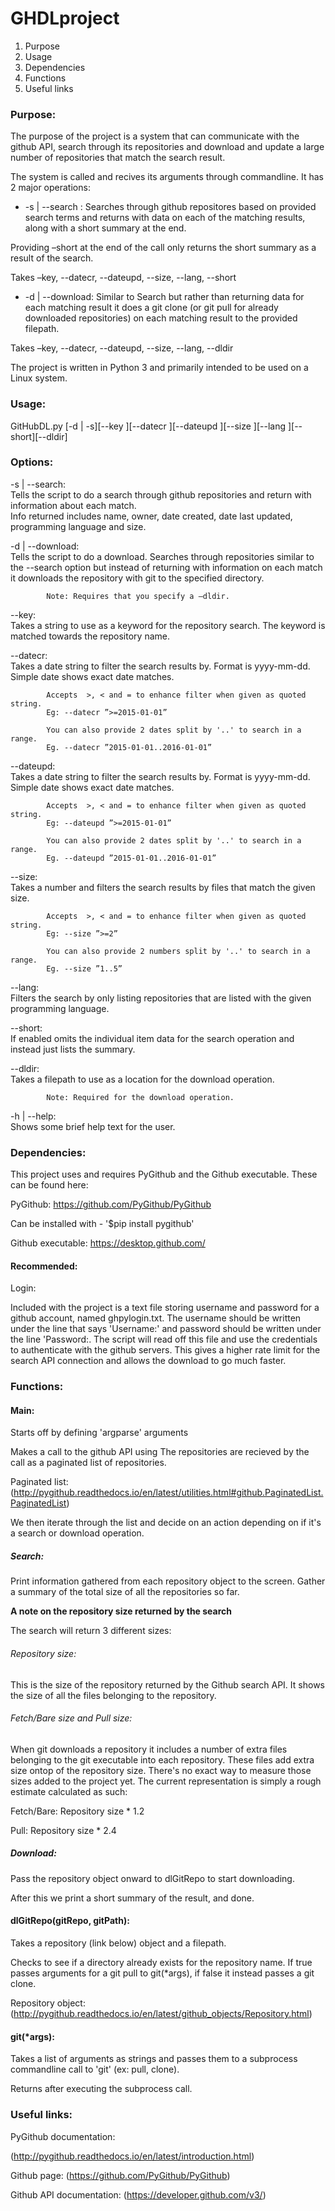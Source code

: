 # GHDLproject

1. Purpose
2. Usage
3. Dependencies
4. Functions
5. Useful links


### Purpose:

The purpose of the project is a system that can communicate with the github API, search through its repositories and download and update a large number  of repositories that match the search result.

The system is called and recives its arguments through commandline. It has 2 major operations:


* -s | --search : Searches through github repositores based on provided search terms and returns with data on each of the matching results, along with a short summary at the end.

Providing –short at the end of the call only returns the short summary as a result of the search.

Takes –key, --datecr, --dateupd, --size, --lang, --short



* -d | --download: Similar to Search but rather than returning data for each matching result it does a git clone (or git pull for already downloaded repositories) on each matching result to the provided filepath.

Takes –key, --datecr, --dateupd, --size, --lang, --dldir


The project is written in Python 3 and primarily intended to be used on a Linux system.


### Usage:

GitHubDL.py [-d | -s][--key <keyword>][--datecr <date>][--dateupd <date>][--size <number>][--lang <keyword>][--short][--dldir]


### Options:

-s | --search:<br>	Tells the script to do a search through github repositories and return with information about each match.<br>
			Info returned includes name, owner, date created, date last updated, programming language and size.


-d | --download:<br>	Tells the script to do a download. Searches through repositories similar to the --search option but instead
			of returning with information on each match it downloads the repository with git to the specified directory.
			
			Note: Requires that you specify a –dldir.


--key:<br>		Takes a string to use as a keyword for the repository search. The keyword is matched towards the repository 				name.


--datecr:<br>		Takes a date string to filter the search results by. Format is yyyy-mm-dd. 
			Simple date shows exact date matches. 
			
			Accepts  >, < and = to enhance filter when given as quoted string.
			Eg: --datecr ”>=2015-01-01”
			
			You can also provide 2 dates split by '..' to search in a range.
			Eg. --datecr ”2015-01-01..2016-01-01”


--dateupd:<br>		Takes a date string to filter the search results by. Format is yyyy-mm-dd. 
			Simple date shows exact date matches. 
			
			Accepts  >, < and = to enhance filter when given as quoted string.
			Eg: --dateupd ”>=2015-01-01”
			
			You can also provide 2 dates split by '..' to search in a range.
			Eg. --dateupd ”2015-01-01..2016-01-01”


--size:<br>		Takes a number and filters the search results by files that match the given size.

			Accepts  >, < and = to enhance filter when given as quoted string.
			Eg: --size ”>=2”
			
			You can also provide 2 numbers split by '..' to search in a range.
			Eg. --size ”1..5”


--lang:<br>		Filters the search by only listing repositories that are listed with the given programming language.


--short:<br>		If enabled omits the individual item data for the search operation and instead just lists the summary.


--dldir:<br>		Takes a filepath to use as a location for the download operation.

			Note: Required for the download operation.


-h | --help:<br>	Shows some brief help text for the user.


### Dependencies:

This project uses and requires PyGithub and the Github executable. These can be found here:

PyGithub:
https://github.com/PyGithub/PyGithub

Can be installed with  -  '$pip install pygithub'

Github executable:
https://desktop.github.com/

#### Recommended:

Login:

Included with the project is a text file storing username and password for a github account, named ghpylogin.txt. The username should be written under the line that says 'Username:' and password should be written under the line 'Password:. 
The script will read off this file and use the credentials to authenticate with the github servers.
This gives a higher rate limit for the search API connection and allows the download to go much faster.

### Functions:

#### Main:

Starts off by  defining 'argparse' arguments

Makes a call to the github API using 
The repositories are recieved by the call as a paginated list of repositories.

Paginated list: (http://pygithub.readthedocs.io/en/latest/utilities.html#github.PaginatedList.PaginatedList)

We then iterate through the list and decide on an action depending on if it's a search or download operation.

##### Search:
Print information gathered from each repository object to the screen. Gather a summary of the total size of all the repositories so far.

**A note on the repository size returned by the search**

The search will return 3 different sizes:

###### Repository size:
This is the size of the repository returned by the Github search API. It shows the size of all the files belonging to the repository.

###### Fetch/Bare size and Pull size:

When git downloads a repository it includes a number of extra files belonging to the git executable into each repository. These files add extra size ontop of the repository size. There's no exact way to measure those sizes added to the project yet. The current representation is simply a rough estimate calculated as such:

Fetch/Bare: Repository size * 1.2

Pull: Repository size * 2.4

##### Download:
Pass the repository object onward to dlGitRepo to start downloading.

After this we print a short summary of the result, and done.


#### dlGitRepo(gitRepo, gitPath):

Takes a repository (link below) object and a filepath.

Checks to see if a directory already exists for the repository name. If true passes arguments for a git pull to git(*args), if false it instead passes a git clone.

Repository object: (http://pygithub.readthedocs.io/en/latest/github_objects/Repository.html)



#### git(*args):

Takes a list of arguments as strings and passes them to a subprocess commandline call to 'git' (ex: pull, clone).

Returns after executing the subprocess call.



### Useful links:

PyGithub documentation:

(http://pygithub.readthedocs.io/en/latest/introduction.html)

Github page:
(https://github.com/PyGithub/PyGithub)

Github API documentation:
(https://developer.github.com/v3/)

